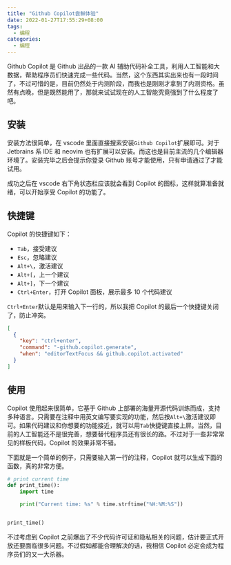 ```yaml
---
title: "Github Copilot尝鲜体验"
date: 2022-01-27T17:55:29+08:00
tags:
  - 编程
categories:
  - 编程
---
```


Github Copilot 是 Github 出品的一款 AI 辅助代码补全工具，利用人工智能和大数据，帮助程序员们快速完成一些代码。当然，这个东西其实出来也有一段时间了，不过可惜的是，目前仍然处于内测阶段，而我也是刚刚才拿到了内测资格。虽然有点晚，但是既然能用了，那就来试试现在的人工智能究竟强到了什么程度了吧。

## 安装

安装方法很简单，在 vscode 里面直接搜索安装`Github Copilot`扩展即可。对于 Jetbrains 系 IDE 和 neovim 也有扩展可以安装。而这也是目前主流的几个编辑器环境了。安装完毕之后会提示你登录 Github 账号才能使用，只有申请通过了才能试用。

成功之后在 vscode 右下角状态栏应该就会看到 Copilot 的图标，这样就算准备就绪，可以开始享受 Copilot 的功能了。

## 快捷键

Copilot 的快捷键如下：

- `Tab`，接受建议
- `Esc`，忽略建议
- `Alt+\`，激活建议
- `Alt+[`，上一个建议
- `Alt+]`，下一个建议
- `Ctrl+Enter`，打开 Copilot 面板，展示最多 10 个代码建议

`Ctrl+Enter`默认是用来输入下一行的，所以我把 Copilot 的最后一个快捷键关闭了，防止冲突。

```json
[
  {
    "key": "ctrl+enter",
    "command": "-github.copilot.generate",
    "when": "editorTextFocus && github.copilot.activated"
  }
]
```

## 使用

Copilot 使用起来很简单，它基于 Github 上部署的海量开源代码训练而成，支持多种语言。只需要在注释中用英文编写要实现的功能，然后按`Alt+\`激活建议即可。如果代码建议和你想要的功能接近，就可以用`Tab`快捷键直接上屏。当然，目前的人工智能还不是很完善，想要替代程序员还有很长的路。不过对于一些非常常见的样板代码，Copilot 的效果非常不错。

下面就是一个简单的例子，只需要输入第一行的注释，Copilot 就可以生成下面的函数，真的非常方便。

```py
# print current time
def print_time():
    import time

    print("Current time: %s" % time.strftime("%H:%M:%S"))


print_time()
```

不过考虑到 Copilot 之前爆出了不少代码许可证和隐私相关的问题，估计要正式开放还要面临很多问题。不过假如都能合理解决的话，我相信 Copilot 必定会成为程序员们的又一大杀器。

